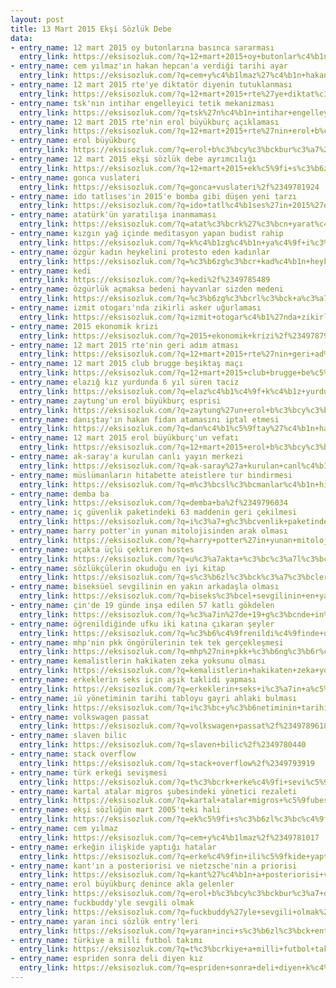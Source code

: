 ```yaml
---
layout: post
title: 13 Mart 2015 Ekşi Sözlük Debe
data:
- entry_name: 12 mart 2015 oy butonlarına basınca sararması
  entry_link: https://eksisozluk.com/?q=12+mart+2015+oy+butonlar%c4%b1na+bas%c4%b1nca+sararmas%c4%b1%2f%2349791057
- entry_name: cem yılmaz'ın hakan hepcan'a verdiği tarihi ayar
  entry_link: https://eksisozluk.com/?q=cem+y%c4%b1lmaz%27%c4%b1n+hakan+hepcan%27a+verdi%c4%9fi+tarihi+ayar%2f%2349785370
- entry_name: 12 mart 2015 rte'ye diktatör diyenin tutuklanması
  entry_link: https://eksisozluk.com/?q=12+mart+2015+rte%27ye+diktat%c3%b6r+diyenin+tutuklanmas%c4%b1%2f%2349791065
- entry_name: tsk'nın intihar engelleyici tetik mekanizması
  entry_link: https://eksisozluk.com/?q=tsk%27n%c4%b1n+intihar+engelleyici+tetik+mekanizmas%c4%b1%2f%2349784949
- entry_name: 12 mart 2015 rte'nin erol büyükburç açıklaması
  entry_link: https://eksisozluk.com/?q=12+mart+2015+rte%27nin+erol+b%c3%bcy%c3%bckbur%c3%a7+a%c3%a7%c4%b1klamas%c4%b1%2f%2349795085
- entry_name: erol büyükburç
  entry_link: https://eksisozluk.com/?q=erol+b%c3%bcy%c3%bckbur%c3%a7%2f%2349787182
- entry_name: 12 mart 2015 ekşi sözlük debe ayrımcılığı
  entry_link: https://eksisozluk.com/?q=12+mart+2015+ek%c5%9fi+s%c3%b6zl%c3%bck+debe+ayr%c4%b1mc%c4%b1l%c4%b1%c4%9f%c4%b1%2f%2349782016
- entry_name: gonca vuslateri
  entry_link: https://eksisozluk.com/?q=gonca+vuslateri%2f%2349781924
- entry_name: ido tatlıses'in 2015'e bomba gibi düşen yeni tarzı
  entry_link: https://eksisozluk.com/?q=ido+tatl%c4%b1ses%27in+2015%27e+bomba+gibi+d%c3%bc%c5%9fen+yeni+tarz%c4%b1%2f%2349787303
- entry_name: atatürk'ün yaratılışa inanmaması
  entry_link: https://eksisozluk.com/?q=atat%c3%bcrk%27%c3%bcn+yarat%c4%b1l%c4%b1%c5%9fa+inanmamas%c4%b1%2f%2349792095
- entry_name: kızgın yağ içinde meditasyon yapan budist rahip
  entry_link: https://eksisozluk.com/?q=k%c4%b1zg%c4%b1n+ya%c4%9f+i%c3%a7inde+meditasyon+yapan+budist+rahip%2f%2349781560
- entry_name: özgür kadın heykelini protesto eden kadınlar
  entry_link: https://eksisozluk.com/?q=%c3%b6zg%c3%bcr+kad%c4%b1n+heykelini+protesto+eden+kad%c4%b1nlar%2f%2349791929
- entry_name: kedi
  entry_link: https://eksisozluk.com/?q=kedi%2f%2349785489
- entry_name: özgürlük açmaksa bedeni hayvanlar sizden medeni
  entry_link: https://eksisozluk.com/?q=%c3%b6zg%c3%bcrl%c3%bck+a%c3%a7maksa+bedeni+hayvanlar+sizden+medeni%2f%2349792381
- entry_name: izmit otogarı'nda zikirli asker uğurlaması
  entry_link: https://eksisozluk.com/?q=izmit+otogar%c4%b1%27nda+zikirli+asker+u%c4%9furlamas%c4%b1%2f%2349784576
- entry_name: 2015 ekonomik krizi
  entry_link: https://eksisozluk.com/?q=2015+ekonomik+krizi%2f%2349787984
- entry_name: 12 mart 2015 rte'nin geri adım atması
  entry_link: https://eksisozluk.com/?q=12+mart+2015+rte%27nin+geri+ad%c4%b1m+atmas%c4%b1%2f%2349793360
- entry_name: 12 mart 2015 club brugge beşiktaş maçı
  entry_link: https://eksisozluk.com/?q=12+mart+2015+club+brugge+be%c5%9fikta%c5%9f+ma%c3%a7%c4%b1%2f%2349781533
- entry_name: elazığ kız yurdunda 6 yıl süren taciz
  entry_link: https://eksisozluk.com/?q=elaz%c4%b1%c4%9f+k%c4%b1z+yurdunda+6+y%c4%b1l+s%c3%bcren+taciz%2f%2349782181
- entry_name: zaytung'un erol büyükburç esprisi
  entry_link: https://eksisozluk.com/?q=zaytung%27un+erol+b%c3%bcy%c3%bckbur%c3%a7+esprisi%2f%2349790054
- entry_name: danıştay'ın hakan fidan atamasını iptal etmesi
  entry_link: https://eksisozluk.com/?q=dan%c4%b1%c5%9ftay%27%c4%b1n+hakan+fidan+atamas%c4%b1n%c4%b1+iptal+etmesi%2f%2349787797
- entry_name: 12 mart 2015 erol büyükburç'un vefatı
  entry_link: https://eksisozluk.com/?q=12+mart+2015+erol+b%c3%bcy%c3%bckbur%c3%a7%27un+vefat%c4%b1%2f%2349787270
- entry_name: ak-saray'a kurulan canlı yayın merkezi
  entry_link: https://eksisozluk.com/?q=ak-saray%27a+kurulan+canl%c4%b1+yay%c4%b1n+merkezi%2f%2349783495
- entry_name: müslümanların hitabette ateistlere tur bindirmesi
  entry_link: https://eksisozluk.com/?q=m%c3%bcsl%c3%bcmanlar%c4%b1n+hitabette+ateistlere+tur+bindirmesi%2f%2349783988
- entry_name: demba ba
  entry_link: https://eksisozluk.com/?q=demba+ba%2f%2349796034
- entry_name: iç güvenlik paketindeki 63 maddenin geri çekilmesi
  entry_link: https://eksisozluk.com/?q=i%c3%a7+g%c3%bcvenlik+paketindeki+63+maddenin+geri+%c3%a7ekilmesi%2f%2349798635
- entry_name: harry potter'in yunan mitolojisinden arak olması
  entry_link: https://eksisozluk.com/?q=harry+potter%27in+yunan+mitolojisinden+arak+olmas%c4%b1%2f%2349787073
- entry_name: uçakta üçlü çektiren hostes
  entry_link: https://eksisozluk.com/?q=u%c3%a7akta+%c3%bc%c3%a7l%c3%bc+%c3%a7ektiren+hostes%2f%2349786838
- entry_name: sözlükçülerin okuduğu en iyi kitap
  entry_link: https://eksisozluk.com/?q=s%c3%b6zl%c3%bck%c3%a7%c3%bclerin+okudu%c4%9fu+en+iyi+kitap%2f%2349788168
- entry_name: biseksüel sevgilinin en yakın arkadaşla olması
  entry_link: https://eksisozluk.com/?q=biseks%c3%bcel+sevgilinin+en+yak%c4%b1n+arkada%c5%9fla+olmas%c4%b1%2f%2349794159
- entry_name: çin'de 19 günde inşa edilen 57 katlı gökdelen
  entry_link: https://eksisozluk.com/?q=%c3%a7in%27de+19+g%c3%bcnde+in%c5%9fa+edilen+57+katl%c4%b1+g%c3%b6kdelen%2f%2349789155
- entry_name: öğrenildiğinde ufku iki katına çıkaran şeyler
  entry_link: https://eksisozluk.com/?q=%c3%b6%c4%9frenildi%c4%9finde+ufku+iki+kat%c4%b1na+%c3%a7%c4%b1karan+%c5%9feyler%2f%2349780467
- entry_name: mhp'nin pkk öngörülerinin tek tek gerçekleşmesi
  entry_link: https://eksisozluk.com/?q=mhp%27nin+pkk+%c3%b6ng%c3%b6r%c3%bclerinin+tek+tek+ger%c3%a7ekle%c5%9fmesi%2f%2349783293
- entry_name: kemalistlerin hakikaten zeka yoksunu olması
  entry_link: https://eksisozluk.com/?q=kemalistlerin+hakikaten+zeka+yoksunu+olmas%c4%b1%2f%2349787244
- entry_name: erkeklerin seks için aşık taklidi yapması
  entry_link: https://eksisozluk.com/?q=erkeklerin+seks+i%c3%a7in+a%c5%9f%c4%b1k+taklidi+yapmas%c4%b1%2f%2349784524
- entry_name: iü yönetiminin tarihi tabloyu gayri ahlaki bulması
  entry_link: https://eksisozluk.com/?q=i%c3%bc+y%c3%b6netiminin+tarihi+tabloyu+gayri+ahlaki+bulmas%c4%b1%2f%2349784909
- entry_name: volkswagen passat
  entry_link: https://eksisozluk.com/?q=volkswagen+passat%2f%2349789618
- entry_name: slaven bilic
  entry_link: https://eksisozluk.com/?q=slaven+bilic%2f%2349780440
- entry_name: stack overflow
  entry_link: https://eksisozluk.com/?q=stack+overflow%2f%2349793919
- entry_name: türk erkeği sevişmesi
  entry_link: https://eksisozluk.com/?q=t%c3%bcrk+erke%c4%9fi+sevi%c5%9fmesi%2f%2349793596
- entry_name: kartal atalar migros şubesindeki yönetici rezaleti
  entry_link: https://eksisozluk.com/?q=kartal+atalar+migros+%c5%9fubesindeki+y%c3%b6netici+rezaleti%2f%2349791790
- entry_name: ekşi sözlüğün mart 2005'teki hali
  entry_link: https://eksisozluk.com/?q=ek%c5%9fi+s%c3%b6zl%c3%bc%c4%9f%c3%bcn+mart+2005%27teki+hali%2f%2349794403
- entry_name: cem yılmaz
  entry_link: https://eksisozluk.com/?q=cem+y%c4%b1lmaz%2f%2349781017
- entry_name: erkeğin ilişkide yaptığı hatalar
  entry_link: https://eksisozluk.com/?q=erke%c4%9fin+ili%c5%9fkide+yapt%c4%b1%c4%9f%c4%b1+hatalar%2f%2349781318
- entry_name: kant'ın a posteriorisi ve nietzsche'nin a priorisi
  entry_link: https://eksisozluk.com/?q=kant%27%c4%b1n+a+posteriorisi+ve+nietzsche%27nin+a+priorisi%2f%2349796146
- entry_name: erol büyükburç denince akla gelenler
  entry_link: https://eksisozluk.com/?q=erol+b%c3%bcy%c3%bckbur%c3%a7+denince+akla+gelenler%2f%2349787563
- entry_name: fuckbuddy'yle sevgili olmak
  entry_link: https://eksisozluk.com/?q=fuckbuddy%27yle+sevgili+olmak%2f%2349794432
- entry_name: yaran inci sözlük entry'leri
  entry_link: https://eksisozluk.com/?q=yaran+inci+s%c3%b6zl%c3%bck+entry%27leri%2f%2349799475
- entry_name: türkiye a milli futbol takımı
  entry_link: https://eksisozluk.com/?q=t%c3%bcrkiye+a+milli+futbol+tak%c4%b1m%c4%b1%2f%2349783282
- entry_name: espriden sonra deli diyen kız
  entry_link: https://eksisozluk.com/?q=espriden+sonra+deli+diyen+k%c4%b1z%2f%2349780404
---
```

